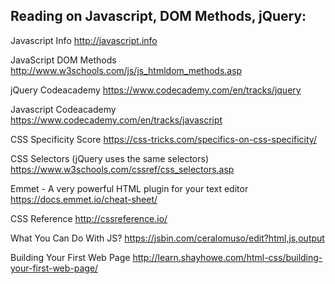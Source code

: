 Reading on Javascript, DOM Methods, jQuery:
----------------------
Javascript Info
http://javascript.info

JavaScript DOM Methods
http://www.w3schools.com/js/js_htmldom_methods.asp

jQuery Codeacademy
https://www.codecademy.com/en/tracks/jquery

Javascript Codeacademy
https://www.codecademy.com/en/tracks/javascript

CSS Specificity Score
https://css-tricks.com/specifics-on-css-specificity/

CSS Selectors (jQuery uses the same selectors)
https://www.w3schools.com/cssref/css_selectors.asp

Emmet - A very powerful HTML plugin for your text editor
https://docs.emmet.io/cheat-sheet/

CSS Reference
http://cssreference.io/

What You Can Do With JS?
https://jsbin.com/ceralomuso/edit?html,js,output

Building Your First Web Page
http://learn.shayhowe.com/html-css/building-your-first-web-page/
